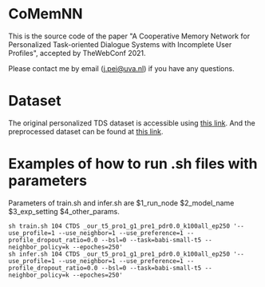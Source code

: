 # CoMemNN

This is the source code of the paper "A Cooperative Memory Network for Personalized Task-oriented Dialogue Systems with Incomplete User Profiles", accepted by TheWebConf 2021.

Please contact me by email (j.pei@uva.nl) if you have any questions.

# Dataset
The original personalized TDS dataset is accessible using [this link](https://www.dropbox.com/s/4i9u4y24pt3paba/personalized-dialog-dataset.tar.gz?dl=1).
And the preprocessed dataset can be found at [this link](https://1drv.ms/u/s!AoSc7nKHsKfQarw_JvvhUsvHjrA?e=y7AekY).

# Examples of how to run .sh files with parameters
Parameters of train.sh and infer.sh are $1_run_node $2_model_name $3_exp_setting $4_other_params.

```
sh train.sh 104 CTDS _our_t5_pro1_g1_pre1_pdr0.0_k100all_ep250 '--use_profile=1 --use_neighbor=1 --use_preference=1 --profile_dropout_ratio=0.0 --bsl=0 --task=babi-small-t5 --neighbor_policy=k --epoches=250'
sh infer.sh 104 CTDS _our_t5_pro1_g1_pre1_pdr0.0_k100all_ep250 '--use_profile=1 --use_neighbor=1 --use_preference=1 --profile_dropout_ratio=0.0 --bsl=0 --task=babi-small-t5 --neighbor_policy=k --epoches=250'
```